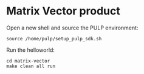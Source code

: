 # Matrix Vector product

Open a new shell and source the PULP environment:
~~~~~shell
source /home/pulp/setup_pulp_sdk.sh
~~~~~

Run the helloworld:
~~~~~shell
cd matrix-vector
make clean all run
~~~~~
